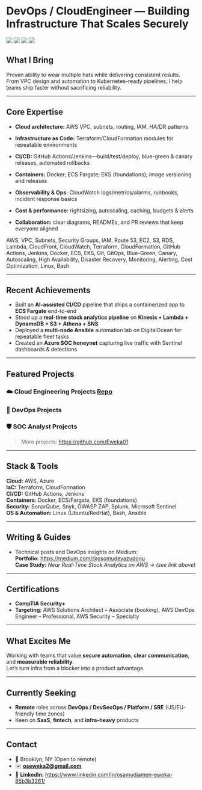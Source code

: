 # DevOps / CloudEngineer — Building Infrastructure That Scales Securely

<a href="https://www.linkedin.com/in/gabriel-eweka//"><img src="https://img.shields.io/badge/-LinkedIn-0072b1?&style=for-the-badge&logo=linkedin&logoColor=white" /></a>
<a href="mailto:oseweka2@gmail.com"><img src="https://img.shields.io/badge/-Email-D14836?style=for-the-badge&logo=gmail&logoColor=white" /></a>
<a href="https://github.com/Eweka01"><img src="https://img.shields.io/badge/-GitHub-181717?style=for-the-badge&logo=github&logoColor=white" /></a>
<a href="https://medium.com/@oseweka1"><img src="https://img.shields.io/badge/-Medium-000000?style=for-the-badge&logo=medium&logoColor=white" /></a>

## What I Bring
Proven ability to wear multiple hats while delivering consistent results.  
From VPC design and automation to Kubernetes-ready pipelines, I help teams ship faster without sacrificing reliability.

---

## Core Expertise
- **Cloud architecture:** AWS VPC, subnets, routing, IAM, HA/DR patterns
  
- **Infrastructure as Code:** Terraform/CloudFormation modules for repeatable environments
- **CI/CD:** GitHub Actions/Jenkins—build/test/deploy, blue-green & canary releases, automated rollbacks
- **Containers:** Docker; ECS Fargate; EKS (foundations); image versioning and releases
- **Observability & Ops:** CloudWatch logs/metrics/alarms, runbooks, incident response basics
- **Cost & performance:** rightsizing, autoscaling, caching, budgets & alerts
- **Collaboration:** clear diagrams, READMEs, and PR reviews that keep everyone aligned
  
AWS, VPC, Subnets, Security Groups, IAM, Route 53, EC2, S3, RDS, Lambda, CloudFront, CloudWatch, Terraform, CloudFormation, GitHub Actions, Jenkins, Docker, ECS, EKS, Git, GitOps, Blue-Green, Canary, Autoscaling, High Availability, Disaster Recovery, Monitoring, Alerting, Cost Optimization, Linux, Bash

---

## Recent Achievements
- Built an **AI-assisted CI/CD** pipeline that ships a containerized app to **ECS Fargate** end-to-end  
- Stood up a **real-time stock analytics pipeline** on **Kinesis + Lambda + DynamoDB + S3 + Athena + SNS**  
- Deployed a **multi-node Ansible** automation lab on DigitalOcean for repeatable fleet tasks  
- Created an **Azure SOC honeynet** capturing live traffic with Sentinel dashboards & detections

---

## Featured Projects

### ☁️ Cloud Engineering Projects [Repo](https://github.com/Eweka01/Cloud-Projects/tree/main/projects)


### 🔧 DevOps Projects


### 🛡️ SOC Analyst Projects

> More projects: <https://github.com/Eweka01>

---

## Stack & Tools
**Cloud:** AWS, Azure  
**IaC:** Terraform, CloudFormation  
**CI/CD:** GitHub Actions, Jenkins  
**Containers:** Docker, ECS/Fargate, EKS (foundations)  
**Security:** SonarQube, Snyk, OWASP ZAP, Splunk, Microsoft Sentinel  
**OS & Automation:** Linux (Ubuntu/RedHat), Bash, Ansible

---

## Writing & Guides
- Technical posts and DevOps insights on Medium:  
  **Portfolio:** <https://medium.com/@osomudeyazudonu>  
  **Case Study:** *Near Real-Time Stock Analytics on AWS* → *(see link above)*

---

## Certifications
- **CompTIA Security+**  
- **Targeting:** AWS Solutions Architect – Associate (booking), AWS DevOps Engineer – Professional, AWS Security – Specialty

---

## What Excites Me
Working with teams that value **secure automation**, **clear communication**, and **measurable reliability**.  
Let’s turn infra from a blocker into a product advantage.

---

## Currently Seeking
- **Remote** roles across **DevOps / DevSecOps / Platform / SRE** (US/EU-friendly time zones)  
- Keen on **SaaS**, **fintech**, and **infra-heavy** products

---

## Contact
- 📍 Brooklyn, NY (Open to remote)  
- ✉️ **oseweka2@gmail.com**  
- 🔗 **LinkedIn:** <https://www.linkedin.com/in/osamudiamen-eweka-85b3b3261/>
